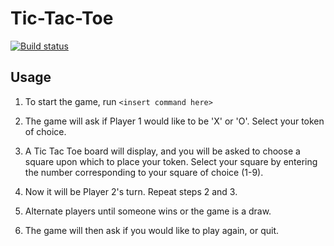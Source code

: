 # Tic-Tac-Toe

[![Build status](https://travis-ci.org/palledorous/travis-lab.svg?master)](https://travis-ci.org/palledorous)

## Usage

1. To start the game, run `<insert command here>`

2. The game will ask if Player 1 would like to be 'X' or 'O'. Select your token of choice.

3. A Tic Tac Toe board will display, and you will be asked to choose a square upon which to place your token. Select your square by entering the number corresponding to your square of choice (1-9).

4. Now it will be Player 2's turn. Repeat steps 2 and 3.

5. Alternate players until someone wins or the game is a draw.

6. The game will then ask if you would like to play again, or quit.